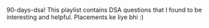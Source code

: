 90-days-dsa!
This playlist contains DSA questions that I found to be interesting and helpful.
Placements ke liye bhi :)
